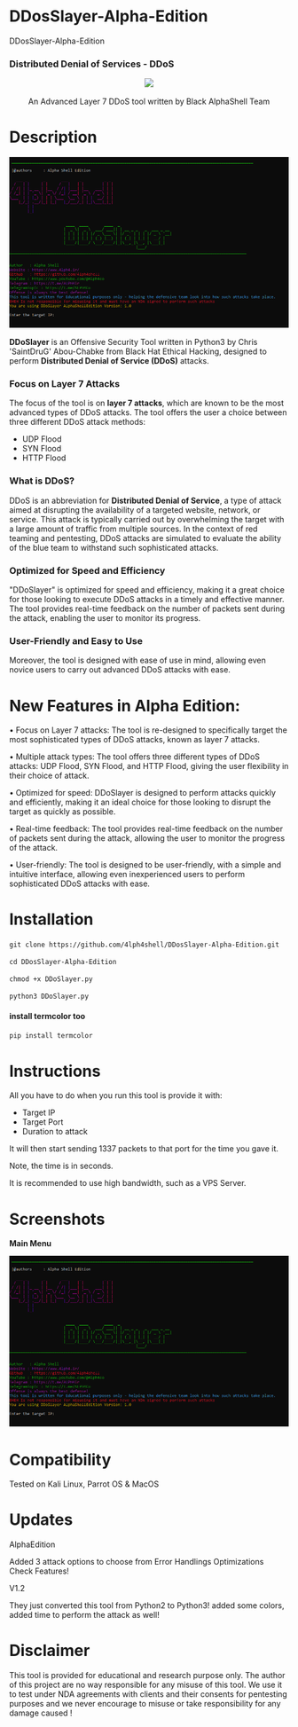 # DDosSlayer-Alpha-Edition
 DDosSlayer-Alpha-Edition
### Distributed Denial of Services - DDoS 



<p align="center">
<img src="https://yt3.googleusercontent.com/6_gl3yD2a7kDSTrqua1O93qNxukmlfZm0fU7Lt3C5DmwF50bHD5V_u_1CfTsbjNn6Xdjqqjmc9c=w1060-fcrop64=1,00005a57ffffa5a8-k-c0xffffffff-no-nd-rj" >
</p>

<p align="center">
An Advanced Layer 7 DDoS tool written by Black AlphaShell Team
</p>

# Description
<img src="https://github.com/4lph4shell/DDosSlayer-Alpha-Edition/blob/main/DDosslayeralpha.png" >


**DDoSlayer** is an Offensive Security Tool written in Python3 by Chris 'SaintDruG' Abou-Chabke from Black Hat Ethical Hacking, designed to perform **Distributed Denial of Service (DDoS)** attacks.

### **Focus on Layer 7 Attacks**

The focus of the tool is on **layer 7 attacks**, which are known to be the most advanced types of DDoS attacks. The tool offers the user a choice between three different DDoS attack methods: 

- UDP Flood
- SYN Flood
- HTTP Flood

### **What is DDoS?**

DDoS is an abbreviation for **Distributed Denial of Service**, a type of attack aimed at disrupting the availability of a targeted website, network, or service. This attack is typically carried out by overwhelming the target with a large amount of traffic from multiple sources. In the context of red teaming and pentesting, DDoS attacks are simulated to evaluate the ability of the blue team to withstand such sophisticated attacks.

### **Optimized for Speed and Efficiency**

"DDoSlayer" is optimized for speed and efficiency, making it a great choice for those looking to execute DDoS attacks in a timely and effective manner. The tool provides real-time feedback on the number of packets sent during the attack, enabling the user to monitor its progress.

### **User-Friendly and Easy to Use**

Moreover, the tool is designed with ease of use in mind, allowing even novice users to carry out advanced DDoS attacks with ease.


# New Features in Alpha Edition:

• Focus on Layer 7 attacks: The tool is re-designed to specifically target the most sophisticated types of DDoS attacks, known as layer 7 attacks.

• Multiple attack types: The tool offers three different types of DDoS attacks: UDP Flood, SYN Flood, and HTTP Flood, giving the user flexibility in their choice of attack.

• Optimized for speed: DDoSlayer is designed to perform attacks quickly and efficiently, making it an ideal choice for those looking to disrupt the target as quickly as possible.

• Real-time feedback: The tool provides real-time feedback on the number of packets sent during the attack, allowing the user to monitor the progress of the attack.

• User-friendly: The tool is designed to be user-friendly, with a simple and intuitive interface, allowing even inexperienced users to perform sophisticated DDoS attacks with ease.


# Installation

`git clone https://github.com/4lph4shell/DDosSlayer-Alpha-Edition.git`

`cd DDosSlayer-Alpha-Edition`

`chmod +x DDoSlayer.py`

`python3 DDoSlayer.py`

#### install termcolor too
```
pip install termcolor
```

# Instructions

All you have to do when you run this tool is provide it with:

- Target IP
- Target Port
- Duration to attack

It will then start sending 1337 packets to that port for the time you gave it.

Note, the time is in seconds.

It is recommended to use high bandwidth, such as a VPS Server.


# Screenshots

**Main Menu**

<img src="https://github.com/4lph4shell/DDosSlayer-Alpha-Edition/blob/main/DDosslayeralpha.png" >


# Compatibility

Tested on Kali Linux, Parrot OS & MacOS


# Updates

AlphaEdition

Added 3 attack options to choose from
Error Handlings
Optimizations
Check Features!

V1.2

They just converted this tool from Python2 to Python3! added some colors, added time to perform the attack as well!


# Disclaimer

This tool is provided for educational and research purpose only. The author of this project are no way responsible for any misuse of this tool. 
We use it to test under NDA agreements with clients and their consents for pentesting purposes and we never encourage to misuse or take responsibility for any damage caused !
